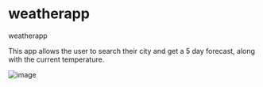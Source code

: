 # weatherapp
weatherapp

This app allows the user to search their city and get a 5 day forecast, along with the current temperature.


![image](https://user-images.githubusercontent.com/68254086/109437346-75c7b180-79f2-11eb-945a-1107edfda19c.png)
